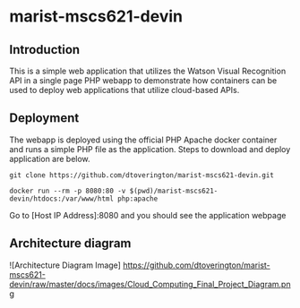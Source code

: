 # marist-mscs621-devin

## Introduction

This is a simple web application that utilizes the Watson Visual Recognition API in a single page PHP webapp to demonstrate how containers can be used to deploy web applications that utilize cloud-based APIs.

## Deployment
The webapp is deployed using the official PHP Apache docker container and runs a simple PHP file as the application. Steps to download and deploy application are below.
```
git clone https://github.com/dtoverington/marist-mscs621-devin.git

docker run --rm -p 8080:80 -v $(pwd)/marist-mscs621-devin/htdocs:/var/www/html php:apache
```
Go to [Host IP Address]:8080 and you should see the application webpage

## Architecture diagram

![Architecture Diagram Image] https://github.com/dtoverington/marist-mscs621-devin/raw/master/docs/images/Cloud_Computing_Final_Project_Diagram.png
